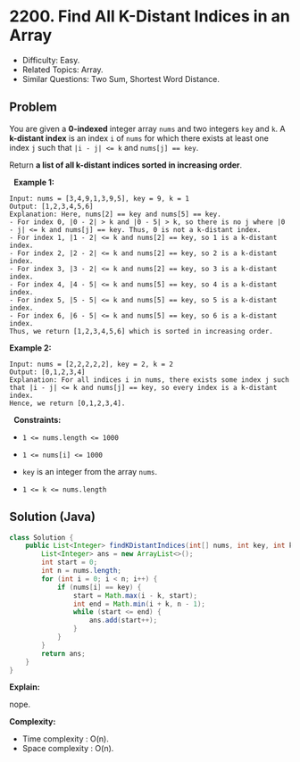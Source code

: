 # 2200. Find All K-Distant Indices in an Array

- Difficulty: Easy.
- Related Topics: Array.
- Similar Questions: Two Sum, Shortest Word Distance.

## Problem

You are given a **0-indexed** integer array ```nums``` and two integers ```key``` and ```k```. A **k-distant index** is an index ```i``` of ```nums``` for which there exists at least one index ```j``` such that ```|i - j| <= k``` and ```nums[j] == key```.

Return **a list of all k-distant indices sorted in **increasing order****.

 
**Example 1:**

```
Input: nums = [3,4,9,1,3,9,5], key = 9, k = 1
Output: [1,2,3,4,5,6]
Explanation: Here, nums[2] == key and nums[5] == key.
- For index 0, |0 - 2| > k and |0 - 5| > k, so there is no j where |0 - j| <= k and nums[j] == key. Thus, 0 is not a k-distant index.
- For index 1, |1 - 2| <= k and nums[2] == key, so 1 is a k-distant index.
- For index 2, |2 - 2| <= k and nums[2] == key, so 2 is a k-distant index.
- For index 3, |3 - 2| <= k and nums[2] == key, so 3 is a k-distant index.
- For index 4, |4 - 5| <= k and nums[5] == key, so 4 is a k-distant index.
- For index 5, |5 - 5| <= k and nums[5] == key, so 5 is a k-distant index.
- For index 6, |6 - 5| <= k and nums[5] == key, so 6 is a k-distant index.
Thus, we return [1,2,3,4,5,6] which is sorted in increasing order. 
```

**Example 2:**

```
Input: nums = [2,2,2,2,2], key = 2, k = 2
Output: [0,1,2,3,4]
Explanation: For all indices i in nums, there exists some index j such that |i - j| <= k and nums[j] == key, so every index is a k-distant index. 
Hence, we return [0,1,2,3,4].
```

 
**Constraints:**


	
- ```1 <= nums.length <= 1000```
	
- ```1 <= nums[i] <= 1000```
	
- ```key``` is an integer from the array ```nums```.
	
- ```1 <= k <= nums.length```



## Solution (Java)

```java
class Solution {
    public List<Integer> findKDistantIndices(int[] nums, int key, int k) {
        List<Integer> ans = new ArrayList<>();
        int start = 0;
        int n = nums.length;
        for (int i = 0; i < n; i++) {
            if (nums[i] == key) {
                start = Math.max(i - k, start);
                int end = Math.min(i + k, n - 1);
                while (start <= end) {
                    ans.add(start++);
                }
            }
        }
        return ans;
    }
}
```

**Explain:**

nope.

**Complexity:**

* Time complexity : O(n).
* Space complexity : O(n).
